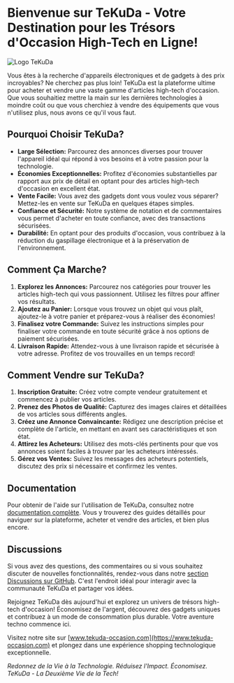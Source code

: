 # Bienvenue sur TeKuDa - Votre Destination pour les Trésors d'Occasion High-Tech en Ligne!

![Logo TeKuDa](logo.png)

Vous êtes à la recherche d'appareils électroniques et de gadgets à des prix incroyables? Ne cherchez pas plus loin! TeKuDa est la plateforme ultime pour acheter et vendre une vaste gamme d'articles high-tech d'occasion. Que vous souhaitiez mettre la main sur les dernières technologies à moindre coût ou que vous cherchiez à vendre des équipements que vous n'utilisez plus, nous avons ce qu'il vous faut.

## Pourquoi Choisir TeKuDa?

- **Large Sélection:** Parcourez des annonces diverses pour trouver l'appareil idéal qui répond à vos besoins et à votre passion pour la technologie.
- **Économies Exceptionnelles:** Profitez d'économies substantielles par rapport aux prix de détail en optant pour des articles high-tech d'occasion en excellent état.
- **Vente Facile:** Vous avez des gadgets dont vous voulez vous séparer? Mettez-les en vente sur TeKuDa en quelques étapes simples.
- **Confiance et Sécurité:** Notre système de notation et de commentaires vous permet d'acheter en toute confiance, avec des transactions sécurisées.
- **Durabilité:** En optant pour des produits d'occasion, vous contribuez à la réduction du gaspillage électronique et à la préservation de l'environnement.

## Comment Ça Marche?

1. **Explorez les Annonces:** Parcourez nos catégories pour trouver les articles high-tech qui vous passionnent. Utilisez les filtres pour affiner vos résultats.
2. **Ajoutez au Panier:** Lorsque vous trouvez un objet qui vous plaît, ajoutez-le à votre panier et préparez-vous à réaliser des économies!
3. **Finalisez votre Commande:** Suivez les instructions simples pour finaliser votre commande en toute sécurité grâce à nos options de paiement sécurisées.
4. **Livraison Rapide:** Attendez-vous à une livraison rapide et sécurisée à votre adresse. Profitez de vos trouvailles en un temps record!

## Comment Vendre sur TeKuDa?

1. **Inscription Gratuite:** Créez votre compte vendeur gratuitement et commencez à publier vos articles.
2. **Prenez des Photos de Qualité:** Capturez des images claires et détaillées de vos articles sous différents angles.
3. **Créez une Annonce Convaincante:** Rédigez une description précise et complète de l'article, en mettant en avant ses caractéristiques et son état.
4. **Attirez les Acheteurs:** Utilisez des mots-clés pertinents pour que vos annonces soient faciles à trouver par les acheteurs intéressés.
5. **Gérez vos Ventes:** Suivez les messages des acheteurs potentiels, discutez des prix si nécessaire et confirmez les ventes.

## Documentation

Pour obtenir de l'aide sur l'utilisation de TeKuDa, consultez notre [documentation complète](documentation.md). Vous y trouverez des guides détaillés pour naviguer sur la plateforme, acheter et vendre des articles, et bien plus encore.

## Discussions

Si vous avez des questions, des commentaires ou si vous souhaitez discuter de nouvelles fonctionnalités, rendez-vous dans notre [section Discussions sur GitHub](https://github.com/votre-utilisateur/votre-projet/discussions). C'est l'endroit idéal pour interagir avec la communauté TeKuDa et partager vos idées.

Rejoignez TeKuDa dès aujourd'hui et explorez un univers de trésors high-tech d'occasion! Économisez de l'argent, découvrez des gadgets uniques et contribuez à un mode de consommation plus durable. Votre aventure techno commence ici.

Visitez notre site sur [www.tekuda-occasion.com](https://www.tekuda-occasion.com) et plongez dans une expérience shopping technologique exceptionnelle.

*Redonnez de la Vie à la Technologie. Réduisez l'Impact. Économisez. TeKuDa - La Deuxième Vie de la Tech!*
